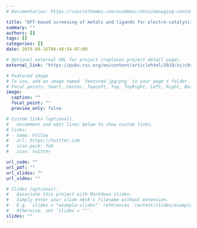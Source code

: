 ```yaml
---
# Documentation: https://sourcethemes.com/academic/docs/managing-content/

title: "DFT-based screening of metals and ligands for electro-catalysis"
summary: ""
authors: []
tags: []
categories: []
date: 2019-09-16T06:48:54-07:00

# Optional external URL for project (replaces project detail page).
external_link: "https://pubs.rsc.org/en/content/articlehtml/2019/sc/c9sc01766f"

# Featured image
# To use, add an image named `featured.jpg/png` to your page's folder.
# Focal points: Smart, Center, TopLeft, Top, TopRight, Left, Right, BottomLeft, Bottom, BottomRight.
image:
  caption: ""
  focal_point: ""
  preview_only: false

# Custom links (optional).
#   Uncomment and edit lines below to show custom links.
# links:
# - name: Follow
#   url: https://twitter.com
#   icon_pack: fab
#   icon: twitter

url_code: ""
url_pdf: ""
url_slides: ""
url_video: ""

# Slides (optional).
#   Associate this project with Markdown slides.
#   Simply enter your slide deck's filename without extension.
#   E.g. `slides = "example-slides"` references `content/slides/example-slides.md`.
#   Otherwise, set `slides = ""`.
slides: ""
---
```

